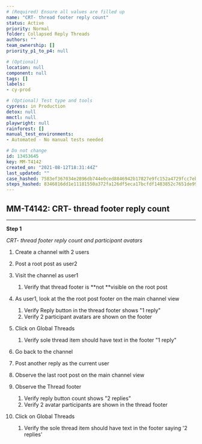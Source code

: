 ```yaml
---
# (Required) Ensure all values are filled up
name: "CRT- thread footer reply count"
status: Active
priority: Normal
folder: Collapsed Reply Threads
authors: ""
team_ownership: []
priority_p1_to_p4: null

# (Optional)
location: null
component: null
tags: []
labels: 
- cy-prod

# (Optional) Test type and tools
cypress: in Production
detox: null
mmctl: null
playwright: null
rainforest: []
manual_test_environments: 
- Automated - No manual tests needed

# Do not change
id: 13453645
key: MM-T4142
created_on: "2021-08-12T18:31:44Z"
last_updated: ""
case_hashed: 7583ef367034e2896db744e0ced8846942b17827e9fc152a4729fcc7ebb42a106a328fb4be8bdbd7dd60206b97c1c47e
steps_hashed: 8346816dd1e11181550a372fa126df5eca17bcfdf1483852c7651de99dc99b81f1f3461454a562b2be701369d6fb2655
---
```


<!-- (Auto-generated) Based on frontmatter's "key" and "name" -->

## MM-T4142: CRT- thread footer reply count

---

**Step 1**

_CRT- thread footer reply count and participant avatars_

1. Create a channel with 2 users

2. Post a root post as user2

3. Visit the channel as user1

   1. Verify that thread footer is \*\*not \*\*visible on the root post

4. As user1, look at the the root post footer on the main channel view

   1. Verify Reply button in the thread footer shows "1 reply"
   2. Verify 2 participant avatars are shown on the footer

5. Click on Global Threads

   1. Verify sole thread item should have text in the footer "1 reply"

6. Go back to the channel

7. Post another reply as the current user

8. Observe the last root post on the main channel view

9. Observe the Thread footer

   1. Verify reply button count shows "2 replies"
   2. Verify 2 avatar participants are shown in the thread footer

10. Click on Global Threads

    1. Verify the sole thread item should have text in the footer saying '2 replies'
